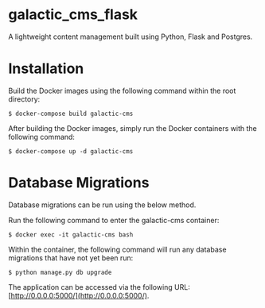 # galactic_cms_flask
A lightweight content management built using Python, Flask and Postgres.

# Installation
Build the Docker images using the following command within the root directory:

```
$ docker-compose build galactic-cms
```

After building the Docker images, simply run the Docker containers with the following command:

```
$ docker-compose up -d galactic-cms
```

# Database Migrations
Database migrations can be run using the below method.

Run the following command to enter the galactic-cms container:

```
$ docker exec -it galactic-cms bash
```

Within the container, the following command will run any database migrations that have not yet been run:

```
$ python manage.py db upgrade
```

The application can be accessed via the following URL: [http://0.0.0.0:5000/](http://0.0.0.0:5000/).